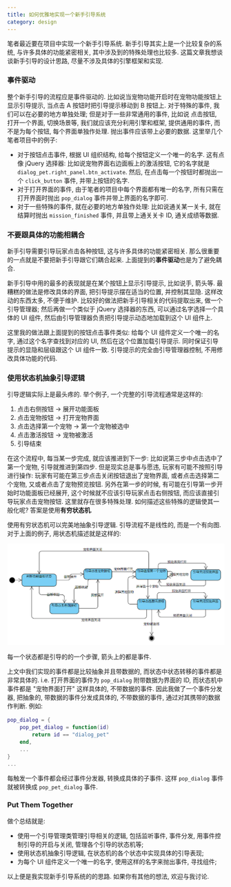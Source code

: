 ```yaml
---
title: 如何优雅地实现一个新手引导系统
category: design
---
```

笔者最近要在项目中实现一个新手引导系统. 新手引导其实上是一个比较复杂的系统, 与许多具体的功能紧密相关, 其中涉及到的特殊处理也比较多. 这篇文章我想谈谈新手引导的设计思路, 尽量不涉及具体的引擎框架和实现.

### 事件驱动

整个新手引导的流程应是事件驱动的. 比如说当宠物功能开启时在宠物功能按钮上显示引导提示, 当点击 A 按钮时把引导提示移动到 B 按钮上. 对于特殊的事件, 我们可以在必要的地方单独处理; 但是对于一些非常通用的事件, 比如说 点击按钮, 打开一个界面, 切换场景等, 我们就应该充分利用引擎和框架, 提供通用的事件, 而不是为每个按钮, 每个界面单独作处理. 抛出事件应该带上必要的数据. 这里举几个笔者项目中的例子:

- 对于按钮点击事件, 根据 UI 组织结构, 给每个按钮定义一个唯一的名字. 这有点像 jQuery 选择器: 比如说宠物界面右边面板上的激活按钮, 它的名字就是 `dialog_pet.right_panel.btn_activate`. 然后, 在点击每一个按钮时都抛出一个 `click_button` 事件, 并带上按钮的名字.
- 对于打开界面的事件, 由于笔者的项目中每个界面都有唯一的名字, 所有只需在打开界面时抛出 `pop_dialog` 事件并带上界面的名字即可.
- 对于一些特殊的事件, 就在必要的地方单独作处理: 比如说通关某一关卡, 就在结算时抛出 `mission_finished` 事件, 并且带上通关关卡 ID, 通关成绩等数据.

### 不要跟具体的功能相耦合

新手引导需要引导玩家点击各种按钮, 这与许多具体的功能紧密相关. 那么很重要的一点就是不要把新手引导跟它们耦合起来. 上面提到的**事件驱动**也是为了避免耦合.

新手引导中用的最多的表现就是在某个按钮上显示引导提示, 比如说手, 箭头等. 最糟糕的做法是修改具体的界面, 把引导提示摆在适当的位置, 并控制其显隐. 这样改动的东西太多, 不便于维护. 比较好的做法把新手引导相关的代码提取出来, 做一个引导管理器; 然后再做一个类似于 jQuery 选择器的东西, 可以通过名字选择一个具体的 UI 组件, 然后由引导管理器负责把引导提示动态地加载到这个 UI 组件上.

这里我的做法跟上面提到的按钮点击事件类似: 给每个 UI 组件定义一个唯一的名字, 通过这个名字查找到对应的 UI, 然后在这个位置加载引导提示. 同时保证引导提示的显隐和层级跟这个 UI 组件一致. 引导提示的完全由引导管理器控制, 不用修改具体功能的代码.

### 使用状态机抽象引导逻辑

引导逻辑实际上是最头疼的. 举个例子, 一个完整的引导流程通常是这样的:

1. 点击右侧按钮 -> 展开功能面板
2. 点击宠物按钮 -> 打开宠物界面
3. 点击选择第一个宠物 -> 第一个宠物被选中
4. 点击激活按钮 -> 宠物被激活
5. 引导结束

在这个流程中, 每当某一步完成, 就应该推进到下一步: 比如说第三步中点击选中了第一个宠物, 引导就推进到第四步. 但是现实总是事与愿违, 玩家有可能不按照引导进行操作: 玩家有可能在第三步点击关闭按钮退出了宠物界面, 或者点击选择第二个宠物, 又或者点击了宠物预览按钮. 另外在第一步的时候, 有可能在引导第一步开始时功能面板已经展开, 这个时候就不应该引导玩家点击右侧按钮, 而应该直接引导玩家点击宠物按钮. 这里就存在很多特殊处理. 如何描述这些特殊的逻辑使其一般化呢? 答案是使用**有穷状态机**.

使用有穷状态机可以完美地抽象引导逻辑. 引导流程不是线性的, 而是一个有向图. 对于上面的例子, 用状态机描述就是这样的:

![fsm](/assets/images/beginners-guide_1.png)

每一个状态都是引导的的一个步骤, 箭头上的都是事件.

上文中我们实现的事件都是比较抽象并且带数据的, 而状态中状态转移的事件都是非常具体的. i.e. 打开界面的事件为 `pop_dialog` 附带数据为界面的 ID, 而状态机中事件都是 "宠物界面打开" 这样具体的, 不带数据的事件. 因此我做了一个事件分发器, 把抽象的, 带数据的事件分发成具体的, 不带数据的事件, 通过对其携带的数据作判断. 例如:

```lua
pop_dialog = {
    pop_pet_dialog = function(id)
        return id == "dialog_pet"
    end,
    ...
}
...
```

每触发一个事件都会经过事件分发器, 转换成具体的子事件. 这样 `pop_dialog` 事件就被转换成 `pop_pet_dialog` 事件.

### Put Them Together

做个总结就是:

- 使用一个引导管理类管理引导相关的逻辑, 包括监听事件, 事件分发, 用事件控制引导的开启与关闭, 管理各个引导的状态机等;
- 使用状态机抽象引导逻辑, 在状态机的各个状态中实现具体的引导表现;
- 为每个 UI 组件定义一个唯一的名字, 使用这样的名字来抛出事件, 寻找组件;

以上便是我实现新手引导系统的的思路. 如果你有其他的想法, 欢迎与我讨论.
